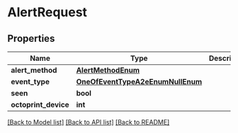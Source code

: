 # AlertRequest

## Properties
Name | Type | Description | Notes
------------ | ------------- | ------------- | -------------
**alert_method** | [**AlertMethodEnum**](AlertMethodEnum.md) |  | 
**event_type** | [**OneOfEventTypeA2eEnumNullEnum**](OneOfEventTypeA2eEnumNullEnum.md) |  | [optional] 
**seen** | **bool** |  | [optional] 
**octoprint_device** | **int** |  | [optional] 

[[Back to Model list]](../README.md#documentation-for-models) [[Back to API list]](../README.md#documentation-for-api-endpoints) [[Back to README]](../README.md)


